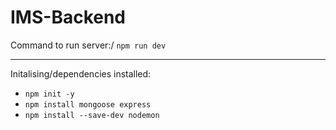 # IMS-Backend

Command to run server:/
`npm run dev`

---
Initalising/dependencies installed:
- `npm init -y`
- `npm install mongoose express`
- `npm install --save-dev nodemon`
